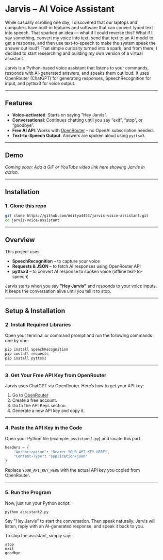 # Jarvis – AI Voice Assistant
While casually scrolling one day, I discovered that our laptops and computers have built-in features and software that can convert typed text into speech. That sparked an idea — what if I could reverse this? What if I say something, convert my voice into text, send that text to an AI model to get a response, and then use text-to-speech to make the system speak the answer out loud? That simple curiosity turned into a spark, and from there, I decided to start researching and building my own version of a virtual assistant.

Jarvis is a Python-based voice assistant that listens to your commands, responds with AI-generated answers, and speaks them out loud. It uses OpenRouter (ChatGPT) for generating responses, SpeechRecognition for input, and pyttsx3 for voice output.

---

## Features

- **Voice-activated**: Starts on saying "Hey Jarvis".
- **Conversational**: Continues chatting until you say “exit”, “stop”, or “goodbye”.
- **Free AI API**: Works with [OpenRouter](https://openrouter.ai/) – no OpenAI subscription needed.
- **Text-to-Speech Output**: Answers are spoken aloud using `pyttsx3`.

---

## Demo

*Coming soon: Add a GIF or YouTube video link here showing Jarvis in action.*

---

## Installation

### 1. Clone this repo

```bash
git clone https://github.com/Aditya4453/jarvis-voice-assistant.git
cd jarvis-voice-assistant
```

---

## Overview

This project uses:
- **SpeechRecognition** – to capture your voice
- **Requests & JSON** – to fetch AI responses using OpenRouter API
- **pyttsx3** – to convert AI response to spoken voice (offline text-to-speech)

Jarvis starts when you say **"Hey Jarvis"** and responds to your voice inputs. It keeps the conversation alive until you tell it to stop.

---

## Setup & Installation

### 2. Install Required Libraries

Open your terminal or command prompt and run the following commands one by one:

```bash
pip install SpeechRecognition
pip install requests
pip install pyttsx3
```

---

### 3. Get Your Free API Key from OpenRouter

Jarvis uses ChatGPT via OpenRouter. Here’s how to get your API key:

1. Go to [OpenRouter](https://openrouter.ai)
2. Create a free account.
3. Go to the API Keys section.
4. Generate a new API key and copy it.

---

### 4. Paste the API Key in the Code

Open your Python file (example: `assistant2.py`) and locate this part:

```python
headers = {
    "Authorization": "Bearer YOUR_API_KEY_HERE",
    "Content-Type": "application/json"
}
```

Replace `YOUR_API_KEY_HERE` with the actual API key you copied from OpenRouter.

---

### 5. Run the Program

Now, just run your Python script:

```bash
python assistant2.py
```

Say "Hey Jarvis" to start the conversation. Then speak naturally. Jarvis will listen, reply with an AI-generated response, and speak it back to you.

To stop the assistant, simply say:

```
stop
exit
goodbye
```
